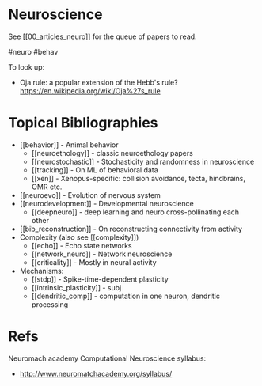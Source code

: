 # Neuroscience

See [[00_articles_neuro]] for the queue of papers to read.

#neuro #behav


To look up:
* Oja rule: a popular extension of the Hebb's rule? https://en.wikipedia.org/wiki/Oja%27s_rule

# Topical Bibliographies
* [[behavior]] - Animal behavior
    * [[neuroethology]] - classic neuroethology papers
    * [[neurostochastic]] - Stochasticity and randomness in neuroscience
    * [[tracking]] - On ML of behavioral data
    * [[xen]] - Xenopus-specific: collision avoidance, tecta, hindbrains, OMR etc.
* [[neuroevo]] - Evolution of nervous system
* [[neurodevelopment]] - Developmental neuroscience
    * [[deepneuro]] - deep learning and neuro cross-pollinating each other
* [[bib_reconstruction]] - On  reconstructing connectivity from activity
* Complexity (also see [[complexity]])
    * [[echo]] - Echo state networks
    * [[network_neuro]] - Network neuroscience
    * [[criticality]] - Mostly in neural activity
* Mechanisms:
    * [[stdp]] - Spike-time-dependent plasticity
    * [[intrinsic_plasticity]] - subj
    * [[dendritic_comp]] - computation in one neuron, dendritic processing

# Refs

Neuromach academy Computational Neuroscience syllabus:
* http://www.neuromatchacademy.org/syllabus/